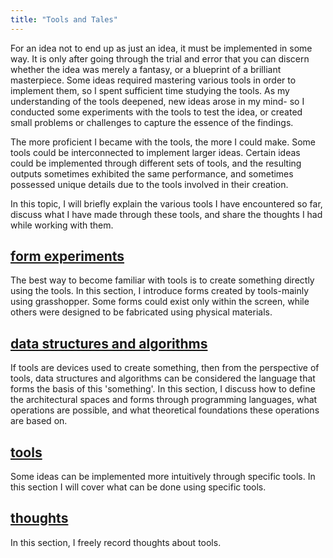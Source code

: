 ```yaml
---
title: "Tools and Tales"
---
```


For an idea not to end up as just an idea, it must be implemented in some way. It is only after going through the trial and error that you can discern whether the idea was merely a fantasy, or a blueprint of a brilliant masterpiece. Some ideas required mastering various tools in order to implement them, so I spent sufficient time studying the tools. As my understanding of the tools deepened, new ideas arose in my mind- so I conducted some experiments with the tools to test the idea, or created small problems or challenges to capture the essence of the findings.

The more proficient I became with the tools, the more I could make. Some tools could be interconnected to implement larger ideas. Certain ideas could be implemented through different sets of tools, and the resulting outputs sometimes exhibited the same performance, and sometimes possessed unique details due to the tools involved in their creation.

In this topic, I will briefly explain the various tools I have encountered so far, discuss what I have made through these tools, and share the thoughts I had while working with them.

## [__form experiments__](./form-experiments/index.md)
The best way to become familiar with tools is to create something directly using the tools. In this section, I introduce forms created by tools-mainly using grasshopper. Some forms could exist only within the screen, while others were designed to be fabricated using physical materials.

## [__data structures and algorithms__](./data-structures-and-algorithms/index.md)
If tools are devices used to create something, then from the perspective of tools, data structures and algorithms can be considered the language that forms the basis of this 'something'. In this section, I discuss how to define the architectural spaces and forms through programming languages, what operations are possible, and what theoretical foundations these operations are based on.

## [__tools__](./tools/index.md)
Some ideas can be implemented more intuitively through specific tools. In this section I will cover what can be done using specific tools.

## [__thoughts__](./thoughts/index.md)
In this section, I freely record thoughts about tools.